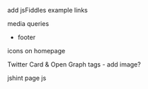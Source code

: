 add jsFiddles example links

media queries
  - footer

icons on homepage

Twitter Card & Open Graph tags - add image?

jshint page js
